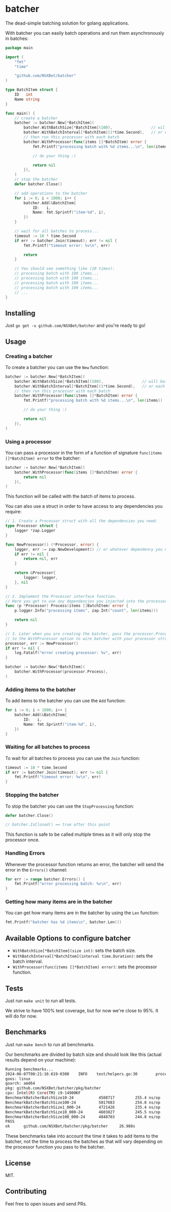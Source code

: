 # batcher

The dead-simple batching solution for golang applications.

With batcher you can easily batch operations and run them asynchronously in batches:

```go
package main

import (
    "fmt"
    "time"

    "github.com/NSXBet/batcher"
)

type BatchItem struct {
    ID   int
    Name string
}

func main() {
    // create a batcher
    batcher := batcher.New[*BatchItem](
        batcher.WithBatchSize[*BatchItem](100),                 // will batch each 100 items.
        batcher.WithBatchInterval[*BatchItem](1*time.Second),   // or each second.
        // then run this processor with each batch
        batcher.WithProcessor(func(items []*BatchItem) error {  
            fmt.Printf("processing batch with %d items...\n", len(items))

            // do your thing :)

            return nil
        }),
    )
    // stop the batcher
    defer batcher.Close()

    // add operations to the batcher
    for i := 0; i < 1000; i++ {
        batcher.Add(&BatchItem{
            ID:   i,
            Name: fmt.Sprintf("item-%d", i),
        })
    }

    // wait for all batches to process...
    timeout := 10 * time.Second
    if err := batcher.Join(timeout); err != nil {
        fmt.Printf("timeout error: %v\n", err)

        return
    }

    // You should see something like (10 times):
    // processing batch with 100 items...
    // processing batch with 100 items...
    // processing batch with 100 items...
    // processing batch with 100 items...
    // ...
}
```

## Installing

Just `go get -u github.com/NSXBet/batcher` and you're ready to go!

## Usage

### Creating a batcher

To create a batcher you can use the `New` function:

```go
batcher := batcher.New[*BatchItem](
    batcher.WithBatchSize[*BatchItem](100),                 // will batch each 100 items.
    batcher.WithBatchInterval[*BatchItem](1*time.Second),   // or each second.
    // then run this processor with each batch
    batcher.WithProcessor(func(items []*BatchItem) error {  
        fmt.Printf("processing batch with %d items...\n", len(items))

        // do your thing :)

        return nil
    }),
)
```

### Using a processor

You can pass a processor in the form of a function of signature `func(items []*BatchItem) error` to the batcher:

```go
batcher := batcher.New[*BatchItem](
    batcher.WithProcessor(func(items []*BatchItem) error {  
        return nil
    }),
)
```

This function will be called with the batch of items to process.

You can also use a struct in order to have access to any dependencies you require:

```go
// 1. Create a Processor struct with all the dependencies you need.
type Processor struct {
    logger *zap.Logger
}

func NewProcessor() (*Processor, error) {
    logger, err := zap.NewDevelopment() // or whatever dependency you need
    if err != nil {
        return nil, err
    }

    return &Processor{
        logger: logger,
    }, nil
}

// 2. Implement the Processor interface function.
// Here you get to use any dependencies you injected into the processor.
func (p *Processor) Process(items []BatchItem) error {
    p.logger.Info("processing items", zap.Int("count", len(items)))

    return nil
}

// 3. Later when you are creating the batcher, pass the processor.Process function
// to the WithProcessor option to wire batcher with your processor struct.
processor, err := NewProcessor()
if err != nil {
    log.Fatalf("error creating processor: %v", err)
}

batcher := batcher.New[*BatchItem](
    batcher.WithProcessor(processor.Process),
)
```

### Adding items to the batcher

To add items to the batcher you can use the `Add` function:

```go
for i := 0; i < 1000; i++ {
    batcher.Add(&BatchItem{
        ID:   i,
        Name: fmt.Sprintf("item-%d", i),
    })
}
```

### Waiting for all batches to process

To wait for all batches to process you can use the `Join` function:

```go
timeout := 10 * time.Second
if err := batcher.Join(timeout); err != nil {
    fmt.Printf("timeout error: %v\n", err)
}
```

### Stopping the batcher

To stop the batcher you can use the `StopProcessing` function:

```go
defer batcher.Close()

// batcher.IsClosed() == true after this point
```

This function is safe to be called multiple times as it will only stop the processor once.

### Handling Errors

Whenever the processor function returns an error, the batcher will send the error in the `Errors()` channel:

```go
for err := range batcher.Errors() {
    fmt.Printf("error processing batch: %v\n", err)
}
```

### Getting how many items are in the batcher

You can get how many items are in the batcher by using the `Len` function:

```go
fmt.Printf("batcher has %d items\n", batcher.Len())
```

## Available Options to configure batcher

- `WithBatchSize[*BatchItem](size int)`: sets the batch size.
- `WithBatchInterval[*BatchItem](interval time.Duration)`: sets the batch interval.
- `WithProcessor(func(items []*BatchItem) error)`: sets the processor function.

## Tests

Just run `make unit` to run all tests.

We strive to have 100% test coverage, but for now we're close to 95%. It will do for now.

## Benchmarks

Just run `make bench` to run all benchmarks.

Our benchmarks are divided by batch size and should look like this (actual results depend on your machine):

```bash
Running benchmarks...
2024-06-07T00:21:10.619-0300    INFO    test/helpers.go:30        processing items {"count": 1000}
goos: linux
goarch: amd64
pkg: github.com/NSXBet/batcher/pkg/batcher
cpu: Intel(R) Core(TM) i9-14900KF
BenchmarkBatcherBatchSize10-24           4588717         255.4 ns/op
BenchmarkBatcherBatchSize100-24          5017683         254.8 ns/op
BenchmarkBatcherBatchSize1_000-24        4721426         235.4 ns/op
BenchmarkBatcherBatchSize10_000-24       4603827         245.5 ns/op
BenchmarkBatcherBatchSize100_000-24      4848703         244.8 ns/op
PASS
ok      github.com/NSXBet/batcher/pkg/batcher     26.988s
```

These benchmarks take into account the time it takes to add items to the batcher, not the time to process the batches as
that will vary depending on the processor function you pass to the batcher.

## License

MIT.

## Contributing

Feel free to open issues and send PRs.
